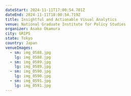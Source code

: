 ```yaml
---
dateStart: 2024-11-11T17:00:54.701Z
dateEnd: 2024-11-11T18:00:54.719Z
title: Insightful and Actionable Visual Analytics
venue: National Graduate Institute for Policy Studies
organizer: Asako Okamura
city: GRIPS
state: Tokyo
country: Japan
venueImages:
  - sm: img_0588.jpg
    lg: img_0588.jpg
  - sm: img_0589.jpg
    lg: img_0589.jpg
  - sm: img_0590.jpg
    lg: img_0590.jpg
  - sm: img_0591.jpg
    lg: img_0591.jpg
---
```


